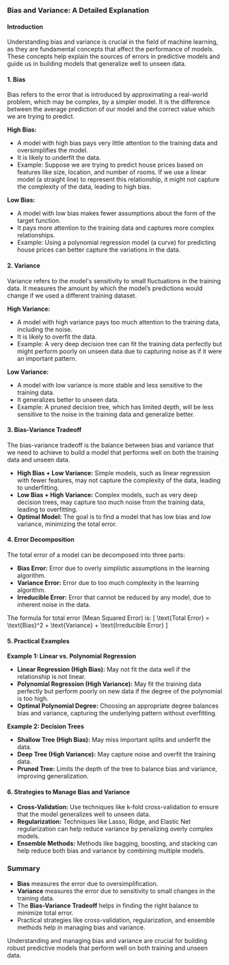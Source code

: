 ### Bias and Variance: A Detailed Explanation

#### Introduction

Understanding bias and variance is crucial in the field of machine learning, as they are fundamental concepts that affect the performance of models. These concepts help explain the sources of errors in predictive models and guide us in building models that generalize well to unseen data.

#### 1. **Bias**

Bias refers to the error that is introduced by approximating a real-world problem, which may be complex, by a simpler model. It is the difference between the average prediction of our model and the correct value which we are trying to predict. 

**High Bias:**
- A model with high bias pays very little attention to the training data and oversimplifies the model.
- It is likely to underfit the data.
- Example: Suppose we are trying to predict house prices based on features like size, location, and number of rooms. If we use a linear model (a straight line) to represent this relationship, it might not capture the complexity of the data, leading to high bias.

**Low Bias:**
- A model with low bias makes fewer assumptions about the form of the target function.
- It pays more attention to the training data and captures more complex relationships.
- Example: Using a polynomial regression model (a curve) for predicting house prices can better capture the variations in the data.

#### 2. **Variance**

Variance refers to the model's sensitivity to small fluctuations in the training data. It measures the amount by which the model’s predictions would change if we used a different training dataset.

**High Variance:**
- A model with high variance pays too much attention to the training data, including the noise.
- It is likely to overfit the data.
- Example: A very deep decision tree can fit the training data perfectly but might perform poorly on unseen data due to capturing noise as if it were an important pattern.

**Low Variance:**
- A model with low variance is more stable and less sensitive to the training data.
- It generalizes better to unseen data.
- Example: A pruned decision tree, which has limited depth, will be less sensitive to the noise in the training data and generalize better.

#### 3. **Bias-Variance Tradeoff**

The bias-variance tradeoff is the balance between bias and variance that we need to achieve to build a model that performs well on both the training data and unseen data.

- **High Bias + Low Variance:** Simple models, such as linear regression with fewer features, may not capture the complexity of the data, leading to underfitting.
- **Low Bias + High Variance:** Complex models, such as very deep decision trees, may capture too much noise from the training data, leading to overfitting.
- **Optimal Model:** The goal is to find a model that has low bias and low variance, minimizing the total error.

#### 4. **Error Decomposition**

The total error of a model can be decomposed into three parts:
- **Bias Error:** Error due to overly simplistic assumptions in the learning algorithm.
- **Variance Error:** Error due to too much complexity in the learning algorithm.
- **Irreducible Error:** Error that cannot be reduced by any model, due to inherent noise in the data.

The formula for total error (Mean Squared Error) is:
\[ \text{Total Error} = \text{Bias}^2 + \text{Variance} + \text{Irreducible Error} \]

#### 5. **Practical Examples**

**Example 1: Linear vs. Polynomial Regression**
- **Linear Regression (High Bias):** May not fit the data well if the relationship is not linear.
- **Polynomial Regression (High Variance):** May fit the training data perfectly but perform poorly on new data if the degree of the polynomial is too high.
- **Optimal Polynomial Degree:** Choosing an appropriate degree balances bias and variance, capturing the underlying pattern without overfitting.

**Example 2: Decision Trees**
- **Shallow Tree (High Bias):** May miss important splits and underfit the data.
- **Deep Tree (High Variance):** May capture noise and overfit the training data.
- **Pruned Tree:** Limits the depth of the tree to balance bias and variance, improving generalization.

#### 6. **Strategies to Manage Bias and Variance**

- **Cross-Validation:** Use techniques like k-fold cross-validation to ensure that the model generalizes well to unseen data.
- **Regularization:** Techniques like Lasso, Ridge, and Elastic Net regularization can help reduce variance by penalizing overly complex models.
- **Ensemble Methods:** Methods like bagging, boosting, and stacking can help reduce both bias and variance by combining multiple models.

### Summary

- **Bias** measures the error due to oversimplification.
- **Variance** measures the error due to sensitivity to small changes in the training data.
- The **Bias-Variance Tradeoff** helps in finding the right balance to minimize total error.
- Practical strategies like cross-validation, regularization, and ensemble methods help in managing bias and variance.

Understanding and managing bias and variance are crucial for building robust predictive models that perform well on both training and unseen data.
